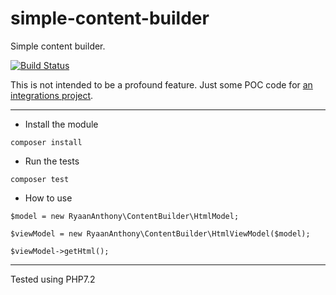 # simple-content-builder
Simple content builder.

[![Build Status](https://travis-ci.org/ryaan-anthony/simple-content-builder.svg?branch=master)](https://travis-ci.org/ryaan-anthony/simple-content-builder)

This is not intended to be a profound feature. Just some POC code for [an integrations project](https://github.com/ryaan-anthony/magento-dev).

- - - 

* Install the module

```
composer install
```

* Run the tests

```
composer test
```

* How to use

``` 
$model = new RyaanAnthony\ContentBuilder\HtmlModel;

$viewModel = new RyaanAnthony\ContentBuilder\HtmlViewModel($model);

$viewModel->getHtml();
```

- - -
Tested using PHP7.2

